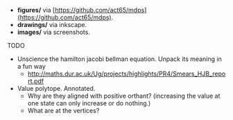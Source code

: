 - __figures/__ via [https://github.com/act65/mdps](https://github.com/act65/mdps).
- __drawings/__ via inkscape.
- __images/__ via screenshots.

TODO

- Unscience the hamilton jacobi bellman equation. Unpack its meaning in a fun way
  - http://maths.dur.ac.uk/Ug/projects/highlights/PR4/Smears_HJB_report.pdf
- Value polytope. Annotated.
  - Why are they aligned with positive orthant? (increasing the value at one state can only increase or do nothing.)
  - What are at the vertices?
